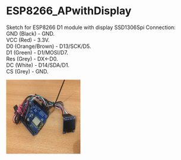 # ESP8266_APwithDisplay
Sketch for ESP8266 D1 module with display SSD1306Spi
Connection:   
GND (Black) - GND.   
VCC (Red) - 3.3V.   
D0 (Orange/Brown) - D13/SCK/D5.   
D1 (Green) - D1/MOSI/D7.   
Res (Grey) - DX<-D0.   
DC (White) - D14/SDA/D1.   
CS (Grey) - GND.   

<img src="/WiFiAccessPointWithMonitor/connection_example.JPG" width="200" height="200"/>
